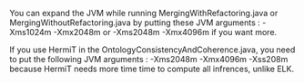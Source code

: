 You can expand the JVM while running MergingWithRefactoring.java or MergingWithoutRefactoring.java by putting these JVM arguments : -Xms1024m -Xmx2048m
or -Xms2048m -Xmx4096m if you want more.

If you use HermiT in the OntologyConsistencyAndCoherence.java, you need to put the following JVM arguments : -Xms2048m -Xmx4096m -Xss208m because HermiT needs more time time to compute all infrences, unlike ELK.
